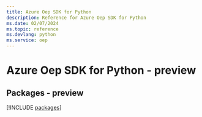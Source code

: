```yaml
---
title: Azure Oep SDK for Python
description: Reference for Azure Oep SDK for Python
ms.date: 02/07/2024
ms.topic: reference
ms.devlang: python
ms.service: oep
---
```

# Azure Oep SDK for Python - preview
## Packages - preview
[!INCLUDE [packages](oep-index.md)]